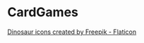 # CardGames
 
<a href="https://www.flaticon.com/free-icons/dinosaur" title="dinosaur icons">Dinosaur icons created by Freepik - Flaticon</a>